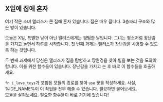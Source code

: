 ## X일에 집에 혼자

여기 작은 소녀 앨리스가 큰 집에 혼자 있습니다. 집은 매우 큽니다. 3층짜리 구조와 많은 방이 있습니다.

오늘은 X일, 특별한 날이 아닌 앨리스에게는 평범한 날입니다. 그녀는 평소처럼 장난감을 가지고 놀면서 하루를 시작합니다. 첫 번째 과제는 앨리스가 장난감을 사용할 수 있도록 하는 것입니다.

두 번째 과제에서 당신은 앨리스가 집을 탐험하고 망원경을 찾아 별을 보는 것을 도와야 합니다. 이를 위한 함수들이 있습니다. 장난감을 가지고 논 후 바로 이 함수들을 호출하세요.

<div class="hint">
<code>fn i_love_toys</code>가 포함된 모듈의 경로를 찾아 <code>use</code> 문을 작성하세요. 사실, %IDE_NAME%이 이 작업을 전부 해줄 수 있습니다. 필요하면 물어보세요.
</div>

<div class="hint">
모듈을 살펴보세요. 필요한 함수들이 바로 거기에 있습니다!
</div>